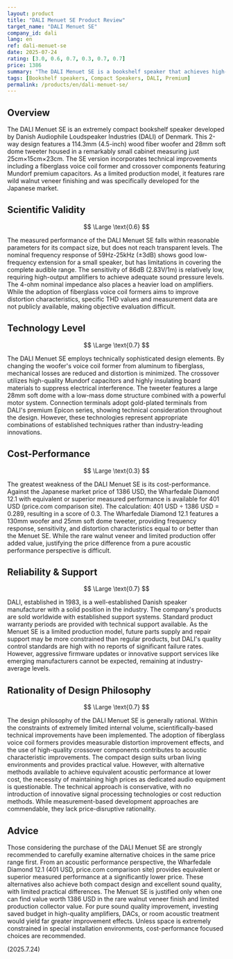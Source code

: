 ```yaml
---
layout: product
title: "DALI Menuet SE Product Review"
target_name: "DALI Menuet SE"
company_id: dali
lang: en
ref: dali-menuet-se
date: 2025-07-24
rating: [3.0, 0.6, 0.7, 0.3, 0.7, 0.7]
price: 1386
summary: "The DALI Menuet SE is a bookshelf speaker that achieves high-quality sound in an extremely compact size, but has significant cost-performance challenges when compared to products with equivalent performance."
tags: [Bookshelf speakers, Compact Speakers, DALI, Premium]
permalink: /products/en/dali-menuet-se/
---
```

## Overview

The DALI Menuet SE is an extremely compact bookshelf speaker developed by Danish Audiophile Loudspeaker Industries (DALI) of Denmark. This 2-way design features a 114.3mm (4.5-inch) wood fiber woofer and 28mm soft dome tweeter housed in a remarkably small cabinet measuring just 25cm×15cm×23cm. The SE version incorporates technical improvements including a fiberglass voice coil former and crossover components featuring Mundorf premium capacitors. As a limited production model, it features rare wild walnut veneer finishing and was specifically developed for the Japanese market.

## Scientific Validity

$$ \Large \text{0.6} $$

The measured performance of the DALI Menuet SE falls within reasonable parameters for its compact size, but does not reach transparent levels. The nominal frequency response of 59Hz-25kHz (±3dB) shows good low-frequency extension for a small speaker, but has limitations in covering the complete audible range. The sensitivity of 86dB (2.83V/1m) is relatively low, requiring high-output amplifiers to achieve adequate sound pressure levels. The 4-ohm nominal impedance also places a heavier load on amplifiers. While the adoption of fiberglass voice coil formers aims to improve distortion characteristics, specific THD values and measurement data are not publicly available, making objective evaluation difficult.

## Technology Level

$$ \Large \text{0.7} $$

The DALI Menuet SE employs technically sophisticated design elements. By changing the woofer's voice coil former from aluminum to fiberglass, mechanical losses are reduced and distortion is minimized. The crossover utilizes high-quality Mundorf capacitors and highly insulating board materials to suppress electrical interference. The tweeter features a large 28mm soft dome with a low-mass dome structure combined with a powerful motor system. Connection terminals adopt gold-plated terminals from DALI's premium Epicon series, showing technical consideration throughout the design. However, these technologies represent appropriate combinations of established techniques rather than industry-leading innovations.

## Cost-Performance

$$ \Large \text{0.3} $$

The greatest weakness of the DALI Menuet SE is its cost-performance. Against the Japanese market price of 1386 USD, the Wharfedale Diamond 12.1 with equivalent or superior measured performance is available for 401 USD (price.com comparison site). The calculation: 401 USD ÷ 1386 USD = 0.289, resulting in a score of 0.3. The Wharfedale Diamond 12.1 features a 130mm woofer and 25mm soft dome tweeter, providing frequency response, sensitivity, and distortion characteristics equal to or better than the Menuet SE. While the rare walnut veneer and limited production offer added value, justifying the price difference from a pure acoustic performance perspective is difficult.

## Reliability & Support

$$ \Large \text{0.7} $$

DALI, established in 1983, is a well-established Danish speaker manufacturer with a solid position in the industry. The company's products are sold worldwide with established support systems. Standard product warranty periods are provided with technical support available. As the Menuet SE is a limited production model, future parts supply and repair support may be more constrained than regular products, but DALI's quality control standards are high with no reports of significant failure rates. However, aggressive firmware updates or innovative support services like emerging manufacturers cannot be expected, remaining at industry-average levels.

## Rationality of Design Philosophy

$$ \Large \text{0.7} $$

The design philosophy of the DALI Menuet SE is generally rational. Within the constraints of extremely limited internal volume, scientifically-based technical improvements have been implemented. The adoption of fiberglass voice coil formers provides measurable distortion improvement effects, and the use of high-quality crossover components contributes to acoustic characteristic improvements. The compact design suits urban living environments and provides practical value. However, with alternative methods available to achieve equivalent acoustic performance at lower cost, the necessity of maintaining high prices as dedicated audio equipment is questionable. The technical approach is conservative, with no introduction of innovative signal processing technologies or cost reduction methods. While measurement-based development approaches are commendable, they lack price-disruptive rationality.

## Advice

Those considering the purchase of the DALI Menuet SE are strongly recommended to carefully examine alternative choices in the same price range first. From an acoustic performance perspective, the Wharfedale Diamond 12.1 (401 USD, price.com comparison site) provides equivalent or superior measured performance at a significantly lower price. These alternatives also achieve both compact design and excellent sound quality, with limited practical differences. The Menuet SE is justified only when one can find value worth 1386 USD in the rare walnut veneer finish and limited production collector value. For pure sound quality improvement, investing saved budget in high-quality amplifiers, DACs, or room acoustic treatment would yield far greater improvement effects. Unless space is extremely constrained in special installation environments, cost-performance focused choices are recommended.

(2025.7.24)